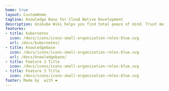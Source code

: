```yaml
---
home: true
layout: CustomHome
tagline: Knowledge Base for Cloud Native Development
description: Unikube Wiki helps you find total peace of mind. Trust me!
features:
- title: Kubernetes
  icon: /docs/icons/icons-small-organization-roles-blue.svg
  url: /docs/kubernetes/
- title: Knowledgebase
  icon: /docs/icons/icons-small-organization-roles-blue.svg
  url: /docs/knowledgebase/
- title: Feature 3 Title
  icon: /docs/icons/icons-small-organization-roles-blue.svg
- title: Feature 3 Title
  icon: /docs/icons/icons-small-organization-roles-blue.svg
footer: Made by  with ❤️
---
```

